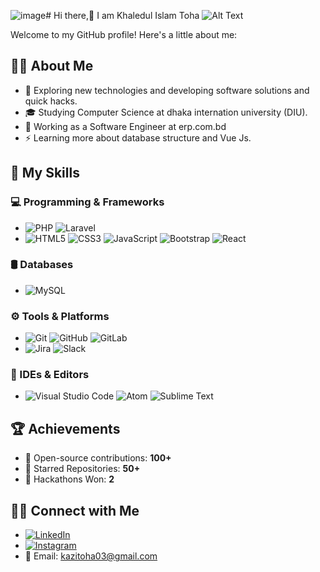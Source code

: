 ![image](https://github.com/user-attachments/assets/0f14d57d-88d7-495b-b894-e2b575628936)# Hi there,👋
I am Khaledul Islam Toha
![Alt Text]([https://media.giphy.com/media/example.gif](https://user-images.githubusercontent.com/48678280/88862734-4903af80-d201-11ea-968b-9c939d88a37c.gif))

Welcome to my GitHub profile! Here's a little about me:

## 🧑‍💻 About Me
- 🤔   Exploring new technologies and developing software solutions and quick hacks.
- 🎓   Studying Computer Science at dhaka internation university (DIU).
- 💼   Working as a Software Engineer at erp.com.bd
- ⚡   Learning more about database structure and Vue Js.

## 🚀 My Skills

### 💻 Programming & Frameworks
- ![PHP](https://img.shields.io/badge/-PHP-777BB4?logo=php&logoColor=white&style=flat-square) ![Laravel](https://img.shields.io/badge/-Laravel-FF2D20?logo=laravel&logoColor=white&style=flat-square)
- ![HTML5](https://img.shields.io/badge/-HTML5-E34F26?logo=html5&logoColor=white&style=flat-square) ![CSS3](https://img.shields.io/badge/-CSS3-1572B6?logo=css3&logoColor=white&style=flat-square) ![JavaScript](https://img.shields.io/badge/-JavaScript-F7DF1E?logo=javascript&logoColor=black&style=flat-square) ![Bootstrap](https://img.shields.io/badge/-Bootstrap-7952B3?logo=bootstrap&logoColor=white&style=flat-square) ![React](https://img.shields.io/badge/-React-61DAFB?logo=react&logoColor=black&style=flat-square)

### 🛢 Databases
- ![MySQL](https://img.shields.io/badge/-MySQL-4479A1?logo=mysql&logoColor=white&style=flat-square)

### ⚙️ Tools & Platforms
- ![Git](https://img.shields.io/badge/-Git-F05032?logo=git&logoColor=white&style=flat-square) ![GitHub](https://img.shields.io/badge/-GitHub-181717?logo=github&logoColor=white&style=flat-square) ![GitLab](https://img.shields.io/badge/-GitLab-FC6D26?logo=gitlab&logoColor=white&style=flat-square)
- ![Jira](https://img.shields.io/badge/-Jira-0052CC?logo=jira&logoColor=white&style=flat-square) ![Slack](https://img.shields.io/badge/-Slack-4A154B?logo=slack&logoColor=white&style=flat-square)

### 🔧 IDEs & Editors
- ![Visual Studio Code](https://img.shields.io/badge/-VS%20Code-007ACC?logo=visual-studio-code&logoColor=white&style=flat-square) ![Atom](https://img.shields.io/badge/-Atom-66595C?logo=atom&logoColor=white&style=flat-square) ![Sublime Text](https://img.shields.io/badge/-Sublime%20Text-FF9800?logo=sublime-text&logoColor=white&style=flat-square)


## 🏆 Achievements
- 🥇 Open-source contributions: **100+**
- 🌟 Starred Repositories: **50+**
- 🏅 Hackathons Won: **2**

## 🤝🏻 Connect with Me


- [![LinkedIn](https://upload.wikimedia.org/wikipedia/commons/0/01/LinkedIn_Logo_2023.png)](https://www.linkedin.com/in/your-username)
- [![Instagram](https://upload.wikimedia.org/wikipedia/commons/9/95/Instagram_logo_2022.svg)](https://www.instagram.com/your-username)
- 📧 Email: [kazitoha03@gmail.com]([mailto:your-email@example.com](https://mail.google.com/mail/u/0/#inbox?compose=jrjtXFBHrTXczRvPjwQMtwWmSqmjXWcZHsXxjStSfXGBFnWVVrmsBSGsLKHpnLMxHBklBzdC))

